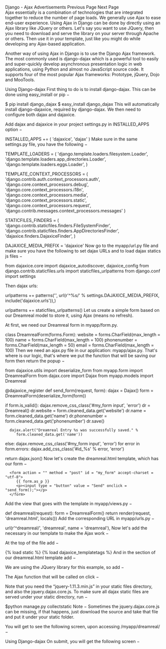 Django - Ajax
Advertisements
 Previous Page Next Page  
Ajax essentially is a combination of technologies that are integrated together to reduce the number of page loads. We generally use Ajax to ease end-user experience. Using Ajax in Django can be done by directly using an Ajax library like JQuery or others. Let's say you want to use JQuery, then you need to download and serve the library on your server through Apache or others. Then use it in your template, just like you might do while developing any Ajax-based application.

Another way of using Ajax in Django is to use the Django Ajax framework. The most commonly used is django-dajax which is a powerful tool to easily and super-quickly develop asynchronous presentation logic in web applications, using Python and almost no JavaScript source code. It supports four of the most popular Ajax frameworks: Prototype, jQuery, Dojo and MooTools.

Using Django-dajax
First thing to do is to install django-dajax. This can be done using easy_install or pip −

$ pip install django_dajax
$ easy_install django_dajax
This will automatically install django-dajaxice, required by django-dajax. We then need to configure both dajax and dajaxice.

Add dajax and dajaxice in your project settings.py in INSTALLED_APPS option −

INSTALLED_APPS += (
   'dajaxice',
   'dajax'
)
Make sure in the same settings.py file, you have the following −

TEMPLATE_LOADERS = (
   'django.template.loaders.filesystem.Loader',
   'django.template.loaders.app_directories.Loader',
   'django.template.loaders.eggs.Loader',
)

TEMPLATE_CONTEXT_PROCESSORS = (
   'django.contrib.auth.context_processors.auth',
   'django.core.context_processors.debug',
   'django.core.context_processors.i18n',
   'django.core.context_processors.media',
   'django.core.context_processors.static',
   'django.core.context_processors.request',
   'django.contrib.messages.context_processors.messages'
)

STATICFILES_FINDERS = (
   'django.contrib.staticfiles.finders.FileSystemFinder',
   'django.contrib.staticfiles.finders.AppDirectoriesFinder',
   'dajaxice.finders.DajaxiceFinder',
)

DAJAXICE_MEDIA_PREFIX = 'dajaxice'
Now go to the myapp/url.py file and make sure you have the following to set dajax URLs and to load dajax statics js files −

from dajaxice.core import dajaxice_autodiscover, dajaxice_config
from django.contrib.staticfiles.urls import staticfiles_urlpatterns
from django.conf import settings

Then dajax urls:

urlpatterns += patterns('',
   url(r'^%s/' % settings.DAJAXICE_MEDIA_PREFIX, include('dajaxice.urls')),)
	
urlpatterns += staticfiles_urlpatterns()
Let us create a simple form based on our Dreamreal model to store it, using Ajax (means no refresh).

At first, we need our Dreamreal form in myapp/form.py.

class DreamrealForm(forms.Form):
   website = forms.CharField(max_length = 100)
   name = forms.CharField(max_length = 100)
   phonenumber = forms.CharField(max_length = 50)
   email = forms.CharField(max_length = 100)
Then we need an ajax.py file in our application: myapp/ajax.py. That's where is our logic, that's where we put the function that will be saving our form then return the popup −

from dajaxice.utils import deserialize_form
from myapp.form import DreamrealForm
from dajax.core import Dajax
from myapp.models import Dreamreal

@dajaxice_register
def send_form(request, form):
   dajax = Dajax()
   form = DreamrealForm(deserialize_form(form))
   
   if form.is_valid():
      dajax.remove_css_class('#my_form input', 'error')
      dr = Dreamreal()
      dr.website = form.cleaned_data.get('website')
      dr.name = form.cleaned_data.get('name')
      dr.phonenumber = form.cleaned_data.get('phonenumber')
      dr.save()
      
      dajax.alert("Dreamreal Entry %s was successfully saved." % 
         form.cleaned_data.get('name'))
   else:
      dajax.remove_css_class('#my_form input', 'error')
      for error in form.errors:
         dajax.add_css_class('#id_%s' % error, 'error')
			
   return dajax.json()
Now let's create the dreamreal.html template, which has our form −

<html>
   <head></head>
   <body>
   
      <form action = "" method = "post" id = "my_form" accept-charset = "utf-8">
         {{ form.as_p }}
         <p><input type = "button" value = "Send" onclick = "send_form();"></p>
      </form>
      
   </body>
</html>
Add the view that goes with the template in myapp/views.py −

def dreamreal(request):
   form = DreamrealForm()
   return render(request, 'dreamreal.html', locals())
Add the corresponding URL in myapp/urls.py −

url(r'^dreamreal/', 'dreamreal', name = 'dreamreal'),
Now let's add the necessary in our template to make the Ajax work −

At the top of the file add −

{% load static %}
{% load dajaxice_templatetags %}
And in the <head> section of our dreamreal.html template add −

We are using the JQuery library for this example, so add −

<script src = "{% static '/static/jquery-1.11.3.min.js' %}" 
   type = "text/javascript" charset = "utf-8"></script>
<script src = "{% static '/static/dajax/jquery.dajax.core.js' %}"></script>
The Ajax function that will be called on click −

<script>

   function send_form(){
      Dajaxice.myapp.send_form(Dajax.process,{'form':$('#my_form').serialize(true)});
   }
</script>
Note that you need the “jquery-1.11.3.min.js” in your static files directory, and also the jquery.dajax.core.js. To make sure all dajax static files are served under your static directory, run −

$python manage.py collectstatic
Note − Sometimes the jquery.dajax.core.js can be missing, if that happens, just download the source and take that file and put it under your static folder.

You will get to see the following screen, upon accessing /myapp/dreamreal/ −

Using Django-dajax
On submit, you will get the following screen −
